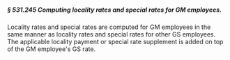 ##### § 531.245 Computing locality rates and special rates for GM employees. #####

Locality rates and special rates are computed for GM employees in the same manner as locality rates and special rates for other GS employees. The applicable locality payment or special rate supplement is added on top of the GM employee's GS rate.
